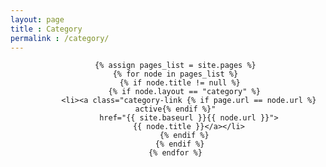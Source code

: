 ```yaml
---
layout: page
title : Category
permalink : /category/
---
```


<header class="site-category">
  <ul>
    
    {% assign pages_list = site.pages %}
    {% for node in pages_list %}
      {% if node.title != null %}
        {% if node.layout == "category" %}
          <li><a class="category-link {% if page.url == node.url %} active{% endif %}"
          href="{{ site.baseurl }}{{ node.url }}">
          {{ node.title }}</a></li>
        {% endif %}
      {% endif %}
    {% endfor %}
    
</ul>
</header>